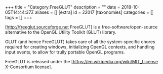 +++
title = "Category:FreeGLUT"
description = ""
date = 2018-10-05T14:44:37Z
aliases = []
[extra]
id = 22017
[taxonomies]
categories = []
tags = []
+++

[http://freeglut.sourceforge.net FreeGLUT] is a free-software/open-source alternative to the OpenGL Utility Toolkit (GLUT) library.

GLUT (and hence FreeGLUT) takes care of all the system-specific chores required for creating windows, initializing OpenGL contexts, and handling input events, to allow for trully portable OpenGL programs.

FreeGLUT is released under the [https://en.wikipedia.org/wiki/MIT_License X-Consortium license].
